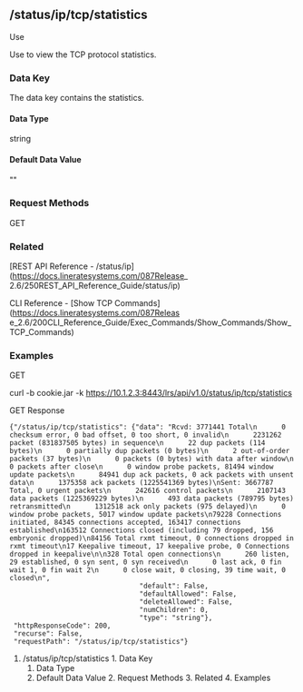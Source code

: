 ## /status/ip/tcp/statistics

Use

Use to view the TCP protocol statistics.

### Data Key

The data key contains the statistics.

#### Data Type

string

#### Default Data Value

""

### Request Methods

GET

### Related

[REST API Reference - /status/ip](https://docs.lineratesystems.com/087Release_
2.6/250REST_API_Reference_Guide/status/ip)

CLI Reference - [Show TCP Commands](https://docs.lineratesystems.com/087Releas
e_2.6/200CLI_Reference_Guide/Exec_Commands/Show_Commands/Show_TCP_Commands)

### Examples

GET

curl -b cookie.jar -k
https://10.1.2.3:8443/lrs/api/v1.0/status/ip/tcp/statistics

GET Response

    
    {"/status/ip/tcp/statistics": {"data": "Rcvd: 3771441 Total\n      0 checksum error, 0 bad offset, 0 too short, 0 invalid\n      2231262 packet (831837505 bytes) in sequence\n      22 dup packets (114 bytes)\n      0 partially dup packets (0 bytes)\n      2 out-of-order packets (37 bytes)\n      0 packets (0 bytes) with data after window\n      0 packets after close\n      0 window probe packets, 81494 window update packets\n      84941 dup ack packets, 0 ack packets with unsent data\n      1375358 ack packets (1225541369 bytes)\nSent: 3667787 Total, 0 urgent packets\n      242616 control packets\n      2107143 data packets (1225369229 bytes)\n      493 data packets (789795 bytes) retransmitted\n      1312518 ack only packets (975 delayed)\n      0 window probe packets, 5017 window update packets\n79228 Connections initiated, 84345 connections accepted, 163417 connections established\n163512 Connections closed (including 79 dropped, 156 embryonic dropped)\n84156 Total rxmt timeout, 0 connections dropped in rxmt timeout\n17 Keepalive timeout, 17 keepalive probe, 0 Connections dropped in keepalive\n\n328 Total open connections\n      260 listen, 29 established, 0 syn sent, 0 syn received\n      0 last ack, 0 fin wait 1, 0 fin wait 2\n      0 close wait, 0 closing, 39 time wait, 0 closed\n",
                                    "default": False,
                                    "defaultAllowed": False,
                                    "deleteAllowed": False,
                                    "numChildren": 0,
                                    "type": "string"},
     "httpResponseCode": 200,
     "recurse": False,
     "requestPath": "/status/ip/tcp/statistics"}
    

  1. /status/ip/tcp/statistics
    1. Data Key
      1. Data Type
      2. Default Data Value
    2. Request Methods
    3. Related
    4. Examples

